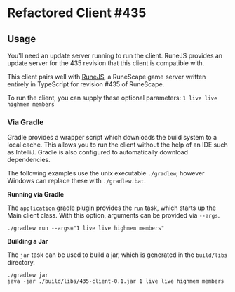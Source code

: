 # Refactored Client #435

## Usage

You'll need an update server running to run the client. RuneJS provides an update server for the 435 revision that this client is compatible with. 

This client pairs well with [RuneJS](https://github.com/rune-js), a RuneScape game server written entirely in TypeScript for revision #435 of RuneScape. 

To run the client, you can supply these optional parameters: `1 live live highmem members`

### Via Gradle

Gradle provides a wrapper script which downloads the build system to a local cache. This allows you to run the client
without the help of an IDE such as IntelliJ. Gradle is also configured to automatically download dependencies.

The following examples use the unix executable `./gradlew`, however Windows can replace these with `./gradlew.bat`.

**Running via Gradle**

The `application` gradle plugin provides the `run` task, which starts up the Main client class. With this option,
arguments can be provided via `--args`.

```
./gradlew run --args="1 live live highmem members"
```

**Building a Jar**

The `jar` task can be used to build a jar, which is generated in the `build/libs` directory.

```
./gradlew jar
java -jar ./build/libs/435-client-0.1.jar 1 live live highmem members
```